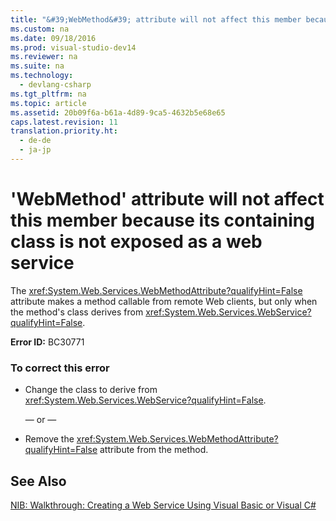 ```yaml
---
title: "&#39;WebMethod&#39; attribute will not affect this member because its containing class is not exposed as a web service"
ms.custom: na
ms.date: 09/18/2016
ms.prod: visual-studio-dev14
ms.reviewer: na
ms.suite: na
ms.technology: 
  - devlang-csharp
ms.tgt_pltfrm: na
ms.topic: article
ms.assetid: 20b09f6a-b61a-4d89-9ca5-4632b5e68e65
caps.latest.revision: 11
translation.priority.ht: 
  - de-de
  - ja-jp
---
```

# &#39;WebMethod&#39; attribute will not affect this member because its containing class is not exposed as a web service
The <xref:System.Web.Services.WebMethodAttribute?qualifyHint=False> attribute makes a method callable from remote Web clients, but only when the method's class derives from <xref:System.Web.Services.WebService?qualifyHint=False>.  
  
 **Error ID:** BC30771  
  
### To correct this error  
  
-   Change the class to derive from <xref:System.Web.Services.WebService?qualifyHint=False>.  
  
     — or —  
  
-   Remove the <xref:System.Web.Services.WebMethodAttribute?qualifyHint=False> attribute from the method.  
  
## See Also  
 [NIB: Walkthrough: Creating a Web Service Using Visual Basic or Visual C#](assetId:///295f4c3f-9540-4bd1-b1cc-3e9cb9675cc7)